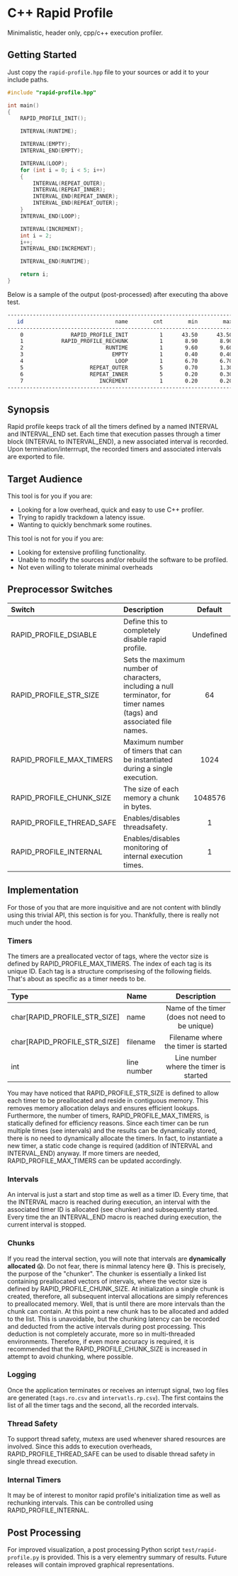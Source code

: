 # C++ Rapid Profile

Minimalistic, header only, cpp/c++ execution profiler.

## Getting Started

Just copy the `rapid-profile.hpp` file to your sources or add it to your include paths.

```cpp
#include "rapid-profile.hpp"

int main() 
{
    RAPID_PROFILE_INIT();

    INTERVAL(RUNTIME);

    INTERVAL(EMPTY);
    INTERVAL_END(EMPTY);

    INTERVAL(LOOP);
    for (int i = 0; i < 5; i++)
    {
        INTERVAL(REPEAT_OUTER);
        INTERVAL(REPEAT_INNER);
        INTERVAL_END(REPEAT_INNER);
        INTERVAL_END(REPEAT_OUTER);
    }
    INTERVAL_END(LOOP);

    INTERVAL(INCREMENT);
    int i = 2;
    i++;
    INTERVAL_END(INCREMENT);

    INTERVAL_END(RUNTIME);

    return i;
}
```

Below is a sample of the output (post-processed) after executing tha above test.

```bash
-------------------------------------------------------------------------------------
   id                             name        cnt        min        max        avg
-------------------------------------------------------------------------------------
    0               RAPID_PROFILE_INIT          1      43.50      43.50      43.50
    1            RAPID_PROFILE_RECHUNK          1       8.90       8.90       8.90
    2                          RUNTIME          1       9.60       9.60       9.60
    3                            EMPTY          1       0.40       0.40       0.40
    4                             LOOP          1       6.70       6.70       6.70
    5                     REPEAT_OUTER          5       0.70       1.30       0.90
    6                     REPEAT_INNER          5       0.20       0.30       0.22
    7                        INCREMENT          1       0.20       0.20       0.20
-------------------------------------------------------------------------------------
```

## Synopsis

Rapid profile keeps track of all the timers defined by a named INTERVAL and INTERVAL_END set. Each time that execution passes through a timer block (INTERVAL to INTERVAL_END), a new associated interval is recorded. Upon termination/interrrupt, the recorded timers and associated intervals are exported to file.

## Target Audience

This tool is for you if you are:

- Looking for a low overhead, quick and easy to use C++ profiler.
- Trying to rapidly trackdown a latency issue.
- Wanting to quickly benchmark some routines.

This tool is not for you if you are:

- Looking for extensive profiling functionality.
- Unable to modify the sources and/or rebuild the software to be profiled.
- Not even willing to tolerate minimal overheads

## Preprocessor Switches

|Switch|Description|Default|
|:---|:---|:---:|
|RAPID_PROFILE_DSIABLE|Define this to completely disable rapid profile.|Undefined|
|RAPID_PROFILE_STR_SIZE|Sets the maximum number of characters, including a null terminator, for timer names (tags) and associated file names.|64|
|RAPID_PROFILE_MAX_TIMERS|Maximum number of timers that can be instantiated during a single execution.|1024|
|RAPID_PROFILE_CHUNK_SIZE|The size of each memory a chunk in bytes.|1048576|
|RAPID_PROFILE_THREAD_SAFE|Enables/disables threadsafety.|1|
|RAPID_PROFILE_INTERNAL|Enables/disables monitoring of internal execution times.|1|

## Implementation

For those of you that are more inquisitive and are not content with blindly using this trivial API, this section is for you. Thankfully, there is really not much under the hood.

### Timers

The timers are a preallocated vector of tags, where the vector size is defined by RAPID_PROFILE_MAX_TIMERS. The index of each tag is its unique ID. Each tag is a structure comprisesing of the following fields. That's about as specific as a timer needs to be.

|Type|Name|Description|
|:---|:---|:---:|
|char[RAPID_PROFILE_STR_SIZE]|name|Name of the timer (does not need to be unique)|
|char[RAPID_PROFILE_STR_SIZE]|filename|Filename where the timer is started|
|int|line number|Line number where the timer is started|

You may have noticed that RAPID_PROFILE_STR_SIZE is defined to allow each timer to be preallocated and reside in contiguous memory. This removes memory allocation delays and ensures efficient lookups. Furthermore, the number of timers, RAPID_PROFILE_MAX_TIMERS, is statically defined for efficiency reasons. Since each timer can be run multiple times (see intervals) and the results can be dynamically stored, there is no need to dynamically allocate the timers. In fact, to instantiate a new timer, a static code change is required (addition of INTERVAL and INTERVAL_END) anyway. If more timers are needed, RAPID_PROFILE_MAX_TIMERS can be updated accordingly.

### Intervals

An interval is just a start and stop time as well as a timer ID. Every time, that the INTERVAL macro is reached during execution, an interval with the associated timer ID is allocated (see chunker) and subsequently started. Every time the an INTERVAL_END macro is reached during execution, the current interval is stopped.

### Chunks

If you read the interval section, you will note that intervals are **dynamically allocated** 😱. Do not fear, there is minmal latency here 😅. This is precisely, the purpose of the "chunker". The chunker is essentially a linked list containing preallocated vectors of intervals, where the vector size is defined by RAPID_PROFILE_CHUNK_SIZE. At initialization a single chunk is created, therefore, all subsequent interval allocations are simply references to preallocated memory. Well, that is until there are more intervals than the chunk can contain. At this point a new chunk has to be allocated and added to the list. This is unavoidable, but the chunking latency can be recorded and deducted from the active intervals during post processing. This deduction is not completely accurate, more so in multi-threaded environments. Therefore, if even more accuracy is required, it is recommended that the RAPID_PROFILE_CHUNK_SIZE is increased in attempt to avoid chunking, where possible.

### Logging

Once the application terminates or receives an interrupt signal, two log files are generated (`tags.ro.csv` and `intervatls.rp.csv`). The first contains the list of all the timer tags and the second, all the recorded intervals.

### Thread Safety

To support thread safety, mutexs are used whenever shared resources are involved. Since this adds to execution overheads, RAPID_PROFILE_THREAD_SAFE can be used to disable thread safety in single thread execution.

### Internal Timers

It may be of interest to monitor rapid profile's initialization time as well as rechunking intervals. This can be controlled using RAPID_PROFILE_INTERNAL.

## Post Processing

For improved visualization, a post processing Python script `test/rapid-profile.py` is provided. This is a very elementry summary of results. Future releases will contain improved graphical representations.
